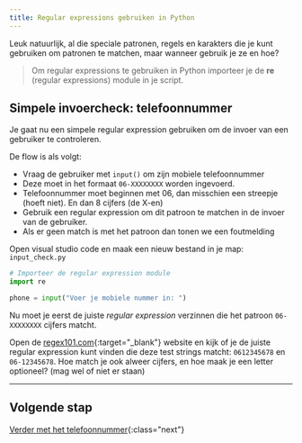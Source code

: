 ```yaml
---
title: Regular expressions gebruiken in Python
---
```


Leuk natuurlijk, al die speciale patronen, regels en karakters die je kunt gebruiken om patronen te matchen, maar wanneer gebruik je ze en hoe?

> Om regular expressions te gebruiken in Python importeer je de **re** (regular expressions) module in je script.

## Simpele invoercheck: telefoonnummer
Je gaat nu een simpele regular expression gebruiken om de invoer van een gebruiker te controleren.

De flow is als volgt:
- Vraag de gebruiker met `input()` om zijn mobiele telefoonnummer
- Deze moet in het formaat `06-XXXXXXXX` worden ingevoerd.
- Telefoonnummer moet beginnen met 06, dan misschien een streepje (hoeft niet). En dan 8 cijfers (de X-en)
- Gebruik een regular expression om dit patroon te matchen in de invoer van de gebruiker.
- Als er geen match is met het patroon dan tonen we een foutmelding

Open visual studio code en maak een nieuw bestand in je map: `input_check.py`

```python
# Importeer de regular expression module
import re

phone = input("Voer je mobiele nummer in: ")
```

Nu moet je eerst de juiste *regular expression* verzinnen die het patroon `06-XXXXXXXX` cijfers matcht.

Open de [regex101.com](https://regex101.com/){:target="_blank"} website en kijk of je de juiste regular expression kunt vinden die 
deze test strings matcht: `0612345678` en `06-12345678`. Hoe match je ook alweer cijfers, en hoe maak je een letter optioneel? (mag wel of niet er staan)

---

## Volgende stap

[Verder met het telefoonnummer](index2){:class="next"}


